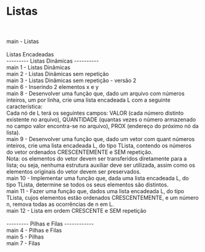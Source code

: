 # Listas<br><br>

main - Listas<br><br>
Listas Encadeadas<br>
--------- Listas Dinâmicas ----------<br>
main 1 - Listas Dinâmicas<br>
main 2 - Listas Dinâmicas sem repetição <br>
main 3 - Listas Dinâmicas sem repetição - versão 2<br>
main 6 - Inserindo 2 elementos x e y<br>
main 8 - Desenvolver uma função que, dado um
arquivo com números inteiros, um por linha, crie uma lista encadeada L com a seguinte característica:<br>
Cada nó de L terá os seguintes campos: VALOR (cada número distinto existente no arquivo), QUANTIDADE (quantas vezes o número armazenado no campo valor encontra-se no arquivo), PROX (endereço do próximo nó da lista).<br>
main 9 - Desenvolver uma função que, dado um vetor com quant números inteiros, crie uma lista encadeada L, do tipo TLista, contendo os números do vetor ordenados
CRESCENTEMENTE e SEM repetição.<br>
Nota: os elementos do vetor devem ser transferidos diretamente para a lista; ou seja, nenhuma estrutura auxiliar deve ser utilizada, assim como os elementos originais do vetor devem ser preservados.<br>
main 10 - Implementar uma função que, dada uma lista encadeada L, do tipo TLista, determine se todos os seus elementos são distintos.<br>
main 11 - Fazer uma função que, dados uma lista encadeada L, do tipo TLista, cujos elementos estão ordenados CRESCENTEMENTE, e um número n, remova todas as ocorrências de n em L.<br>
main 12 - Lista em ordem CRESCENTE e SEM repetição<br><br>
--------- Pilhas e Filas ------------ <br>
main 4 - Pilhas e Filas <br>
main 5 - Pilhas<br>
main 7 - Filas
